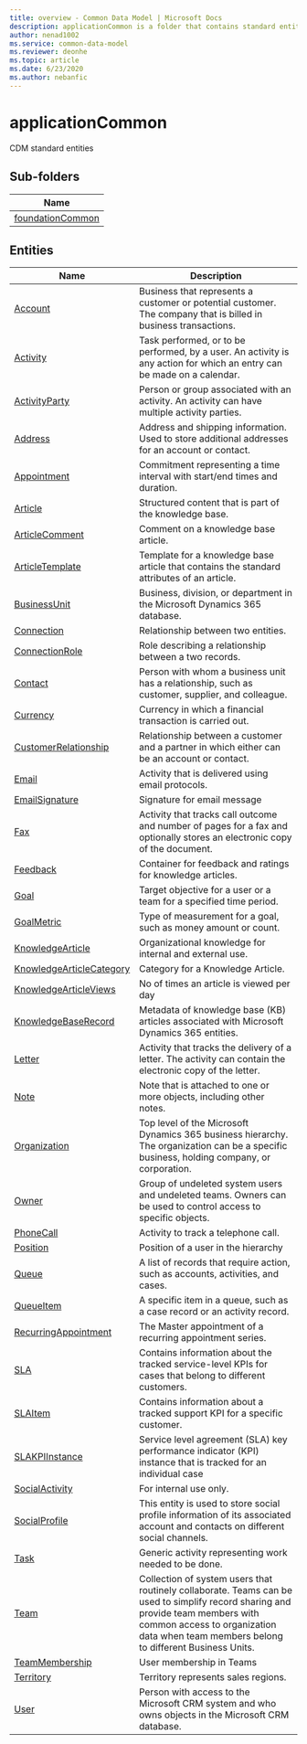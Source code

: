 ```yaml
---
title: overview - Common Data Model | Microsoft Docs
description: applicationCommon is a folder that contains standard entities related to the Common Data Model.
author: nenad1002
ms.service: common-data-model
ms.reviewer: deonhe
ms.topic: article
ms.date: 6/23/2020
ms.author: nebanfic
---
```


# applicationCommon

CDM standard entities  

## Sub-folders

|Name|
|---|
|[foundationCommon](foundationCommon/overview.md)|




## Entities

|Name|Description|
|---|---|
|[Account](Account.md)|Business that represents a customer or potential customer. The company that is billed in business transactions.|
|[Activity](Activity.md)|Task performed, or to be performed, by a user. An activity is any action for which an entry can be made on a calendar.|
|[ActivityParty](ActivityParty.md)|Person or group associated with an activity. An activity can have multiple activity parties.|
|[Address](Address.md)|Address and shipping information. Used to store additional addresses for an account or contact.|
|[Appointment](Appointment.md)|Commitment representing a time interval with start/end times and duration.|
|[Article](Article.md)|Structured content that is part of the knowledge base.|
|[ArticleComment](ArticleComment.md)|Comment on a knowledge base article.|
|[ArticleTemplate](ArticleTemplate.md)|Template for a knowledge base article that contains the standard attributes of an article.|
|[BusinessUnit](BusinessUnit.md)|Business, division, or department in the Microsoft Dynamics 365 database.|
|[Connection](Connection.md)|Relationship between two entities.|
|[ConnectionRole](ConnectionRole.md)|Role describing a relationship between a two records.|
|[Contact](Contact.md)|Person with whom a business unit has a relationship, such as customer, supplier, and colleague.|
|[Currency](Currency.md)|Currency in which a financial transaction is carried out.|
|[CustomerRelationship](CustomerRelationship.md)|Relationship between a customer and a partner in which either can be an account or contact.|
|[Email](Email.md)|Activity that is delivered using email protocols.|
|[EmailSignature](EmailSignature.md)|Signature for email message|
|[Fax](Fax.md)|Activity that tracks call outcome and number of pages for a fax and optionally stores an electronic copy of the document.|
|[Feedback](Feedback.md)|Container for feedback and ratings for knowledge articles.|
|[Goal](Goal.md)|Target objective for a user or a team for a specified time period.|
|[GoalMetric](GoalMetric.md)|Type of measurement for a goal, such as money amount or count.|
|[KnowledgeArticle](KnowledgeArticle.md)|Organizational knowledge for internal and external use.|
|[KnowledgeArticleCategory](KnowledgeArticleCategory.md)|Category for a Knowledge Article.|
|[KnowledgeArticleViews](KnowledgeArticleViews.md)|No of times an article is viewed per day|
|[KnowledgeBaseRecord](KnowledgeBaseRecord.md)|Metadata of knowledge base (KB) articles associated with Microsoft Dynamics 365 entities.|
|[Letter](Letter.md)|Activity that tracks the delivery of a letter. The activity can contain the electronic copy of the letter.|
|[Note](Note.md)|Note that is attached to one or more objects, including other notes.|
|[Organization](Organization.md)|Top level of the Microsoft Dynamics 365 business hierarchy. The organization can be a specific business, holding company, or corporation.|
|[Owner](Owner.md)|Group of undeleted system users and undeleted teams. Owners can be used to control access to specific objects.|
|[PhoneCall](PhoneCall.md)|Activity to track a telephone call.|
|[Position](Position.md)|Position of a user in the hierarchy|
|[Queue](Queue.md)|A list of records that require action, such as accounts, activities, and cases.|
|[QueueItem](QueueItem.md)|A specific item in a queue, such as a case record or an activity record.|
|[RecurringAppointment](RecurringAppointment.md)|The Master appointment of a recurring appointment series.|
|[SLA](SLA.md)|Contains information about the tracked service-level KPIs for cases that belong to different customers.|
|[SLAItem](SLAItem.md)|Contains information about a tracked support KPI for a specific customer.|
|[SLAKPIInstance](SLAKPIInstance.md)|Service level agreement (SLA) key performance indicator (KPI) instance that is tracked for an individual case|
|[SocialActivity](SocialActivity.md)|For internal use only.|
|[SocialProfile](SocialProfile.md)|This entity is used to store social profile information of its associated account and contacts on different social channels.|
|[Task](Task.md)|Generic activity representing work needed to be done.|
|[Team](Team.md)|Collection of system users that routinely collaborate. Teams can be used to simplify record sharing and provide team members with common access to organization data when team members belong to different Business Units.|
|[TeamMembership](TeamMembership.md)|User membership in Teams|
|[Territory](Territory.md)|Territory represents sales regions.|
|[User](User.md)|Person with access to the Microsoft CRM system and who owns objects in the Microsoft CRM database.|
